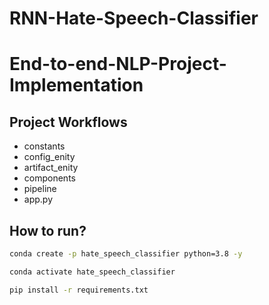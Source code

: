 # RNN-Hate-Speech-Classifier

# End-to-end-NLP-Project-Implementation


## Project Workflows

- constants
- config_enity
- artifact_enity
- components
- pipeline
- app.py


## How to run?

```bash
conda create -p hate_speech_classifier python=3.8 -y
```

```bash
conda activate hate_speech_classifier
```

```bash
pip install -r requirements.txt
```
